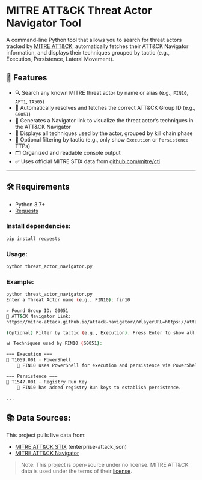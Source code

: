 # MITRE ATT&CK Threat Actor Navigator Tool

A command-line Python tool that allows you to search for threat actors tracked by [MITRE ATT&CK](https://attack.mitre.org/groups/), automatically fetches their ATT&CK Navigator information, and displays their techniques grouped by tactic (e.g., Execution, Persistence, Lateral Movement).

## 🚀 Features

- 🔍 Search any known MITRE threat actor by name or alias (e.g., `FIN10`, `APT1`, `TA505`)
- 🧠 Automatically resolves and fetches the correct ATT&CK Group ID (e.g., `G0051`)
- 📎 Generates a Navigator link to visualize the threat actor’s techniques in the ATT&CK Navigator
- 🧰 Displays all techniques used by the actor, grouped by kill chain phase
- 🧹 Optional filtering by tactic (e.g., only show `Execution` or `Persistence` TTPs)
- 🗂 Organized and readable console output
- ✅ Uses official MITRE STIX data from [github.com/mitre/cti](https://github.com/mitre/cti)

---

## 🛠 Requirements

- Python 3.7+
- [Requests](https://pypi.org/project/requests/)


### Install dependencies:
```bash
pip install requests
```

### Usage:
```bash
python threat_actor_navigator.py
```

### Example:
```bash
python threat_actor_navigator.py
Enter a Threat Actor name (e.g., FIN10): fin10

✔ Found Group ID: G0051
📎 ATT&CK Navigator Link:
https://mitre-attack.github.io/attack-navigator//#layerURL=https://attack.mitre.org/groups/G0051/G0051-enterprise-layer.json

(Optional) Filter by tactic (e.g., Execution). Press Enter to show all:

📊 Techniques used by FIN10 (G0051):

=== Execution ===
🔹 T1059.001 - PowerShell
    📝 FIN10 uses PowerShell for execution and persistence via PowerShell Empire.

=== Persistence ===
🔹 T1547.001 - Registry Run Key
    📝 FIN10 has added registry Run keys to establish persistence.

...
```

## 📚 Data Sources:
This project pulls live data from:

* [MITRE ATT&CK STIX](https://github.com/mitre/cti/tree/master/enterprise-attack) (enterprise-attack.json)
* [MITRE ATT&CK Navigator](https://mitre-attack.github.io/attack-navigator/)

> Note: This project is open-source under no license. MITRE ATT&CK data is used under the terms of their [license](https://attack.mitre.org/resources/legal-and-branding/terms-of-use/).
